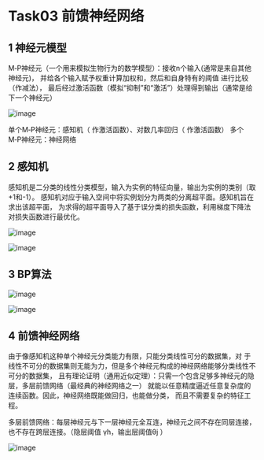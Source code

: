 # Task03 前馈神经网络

## 1 神经元模型

M‑P神经元（一个用来模拟生物行为的数学模型）：接收n个输入(通常是来自其他神经元)，
并给各个输入赋予权重计算加权和，然后和自身特有的阈值 进行比较（作减法），
最后经过激活函数（模拟“抑制”和“激活”）处理得到输出（通常是给下一个神经元）

![image](https://user-images.githubusercontent.com/71391924/143015958-3d8c078b-b11f-41ee-a5d0-f412a407acda.png)

单个M‑P神经元：感知机（ 作激活函数）、对数几率回归（ 作激活函数）
多个M‑P神经元：神经网络

## 2 感知机

感知机是二分类的线性分类模型，输入为实例的特征向量，输出为实例的类别（取+1和-1）。
感知机对应于输入空间中将实例划分为两类的分离超平面。感知机旨在求出该超平面，
为求得的超平面导入了基于误分类的损失函数，利用梯度下降法对损失函数进行最优化。

![image](https://user-images.githubusercontent.com/71391924/143016299-d0790159-72eb-458b-ae80-a9265af4473f.png)

![image](https://user-images.githubusercontent.com/71391924/143016334-1cc2195f-2c9c-4cba-9e19-6bc3241b195e.png)


## 3 BP算法

![image](https://user-images.githubusercontent.com/71391924/143016382-6797fefc-bbfa-4062-b4ea-7171fe1cd4e8.png)

![image](https://user-images.githubusercontent.com/71391924/143016391-e793594c-0403-443b-90dd-dcbdf72f3397.png)


## 4 前馈神经网络

由于像感知机这种单个神经元分类能力有限，只能分类线性可分的数据集，对
于线性不可分的数据集则无能为力，但是多个神经元构成的神经网络能够分类线性不可分的数据集，
且有理论证明（通用近似定理）：只需一个包含足够多神经元的隐层，多层前馈网络（最经典的神经网络之一）
就能以任意精度逼近任意复杂度的连续函数。因此，神经网络既能做回归，也能做分类，
而且不需要复杂的特征工程。

多层前馈网络：每层神经元与下一层神经元全互连，神经元之间不存在同层连接，也不存在跨层连接。（隐层阈值 γh，输出层阈值θj ）

![image](https://user-images.githubusercontent.com/71391924/143016525-a1d8b7b6-aeae-435a-9945-281367f55853.png)


